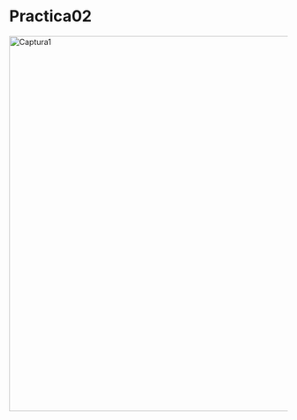 # Practica02

<img width="1215" height="679" alt="Captura1" src="https://github.com/user-attachments/assets/bfc10e02-e986-45f4-ab7f-3ea3f7cf4c83" />


